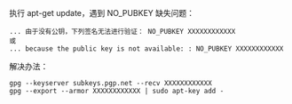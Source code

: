 
执行 apt-get update，遇到 NO_PUBKEY 缺失问题：

```
... 由于没有公钥，下列签名无法进行验证： NO_PUBKEY XXXXXXXXXXXX
或
... because the public key is not available: : NO_PUBKEY XXXXXXXXXXXX
```

解决办法：

```
gpg --keyserver subkeys.pgp.net --recv XXXXXXXXXXXX
gpg --export --armor XXXXXXXXXXXX | sudo apt-key add -
```

